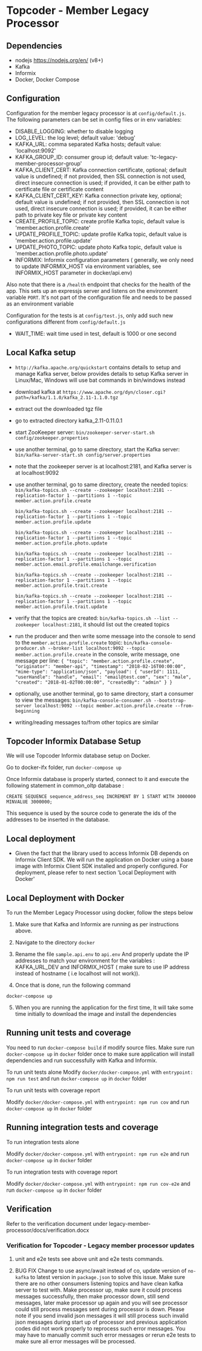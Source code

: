 # Topcoder - Member Legacy Processor 

## Dependencies

- nodejs https://nodejs.org/en/ (v8+)
- Kafka
- Informix
- Docker, Docker Compose

## Configuration

Configuration for the member legacy processor is at `config/default.js`.
The following parameters can be set in config files or in env variables:
- DISABLE_LOGGING: whether to disable logging
- LOG_LEVEL: the log level; default value: 'debug'
- KAFKA_URL: comma separated Kafka hosts; default value: 'localhost:9092'
- KAFKA_GROUP_ID: consumer group id; default value: 'tc-legacy-member-processor-group'
- KAFKA_CLIENT_CERT: Kafka connection certificate, optional; default value is undefined;
    if not provided, then SSL connection is not used, direct insecure connection is used;
    if provided, it can be either path to certificate file or certificate content
- KAFKA_CLIENT_CERT_KEY: Kafka connection private key, optional; default value is undefined;
    if not provided, then SSL connection is not used, direct insecure connection is used;
    if provided, it can be either path to private key file or private key content
- CREATE_PROFILE_TOPIC: create profile Kafka topic, default value is 'member.action.profile.create'
- UPDATE_PROFILE_TOPIC: update profile Kafka topic, default value is 'member.action.profile.update'
- UPDATE_PHOTO_TOPIC: update photo Kafka topic, default value is 'member.action.profile.photo.update'
- INFORMIX: Informix configuration parameters ( generally, we only need to update INFORMIX_HOST via environment variables, see INFORMIX_HOST parameter in docker/api.env)

Also note that there is a `/health` endpoint that checks for the health of the app. This sets up an expressjs server and listens on the environment variable `PORT`. It's not part of the configuration file and needs to be passed as an environment variable

Configuration for the tests is at `config/test.js`, only add such new configurations different from `config/default.js` 
- WAIT_TIME: wait time used in test, default is 1000 or one second

## Local Kafka setup

- `http://kafka.apache.org/quickstart` contains details to setup and manage Kafka server,
  below provides details to setup Kafka server in Linux/Mac, Windows will use bat commands in bin/windows instead
- download kafka at `https://www.apache.org/dyn/closer.cgi?path=/kafka/1.1.0/kafka_2.11-1.1.0.tgz`
- extract out the downloaded tgz file
- go to extracted directory kafka_2.11-0.11.0.1
- start ZooKeeper server:
  `bin/zookeeper-server-start.sh config/zookeeper.properties`
- use another terminal, go to same directory, start the Kafka server:
  `bin/kafka-server-start.sh config/server.properties`
- note that the zookeeper server is at localhost:2181, and Kafka server is at localhost:9092
- use another terminal, go to same directory, create the needed topics:
  `bin/kafka-topics.sh --create --zookeeper localhost:2181 --replication-factor 1 --partitions 1 --topic member.action.profile.create`

  `bin/kafka-topics.sh --create --zookeeper localhost:2181 --replication-factor 1 --partitions 1 --topic member.action.profile.update`

  `bin/kafka-topics.sh --create --zookeeper localhost:2181 --replication-factor 1 --partitions 1 --topic member.action.profile.photo.update`

  `bin/kafka-topics.sh --create --zookeeper localhost:2181 --replication-factor 1 --partitions 1 --topic member.action.email.profile.emailchange.verification`

  `bin/kafka-topics.sh --create --zookeeper localhost:2181 --replication-factor 1 --partitions 1 --topic member.action.profile.trait.create`

  `bin/kafka-topics.sh --create --zookeeper localhost:2181 --replication-factor 1 --partitions 1 --topic member.action.profile.trait.update`

- verify that the topics are created:
  `bin/kafka-topics.sh --list --zookeeper localhost:2181`,
  it should list out the created topics
- run the producer and then write some message into the console to send to the `member.action.profile.create` topic:
  `bin/kafka-console-producer.sh --broker-list localhost:9092 --topic member.action.profile.create`
  in the console, write message, one message per line:
  `{ "topic": "member.action.profile.create", "originator": "member-api", "timestamp": "2018-02-16T00:00:00", "mime-type": "application/json", "payload": { "userId": 1111, "userHandle": "handle", "email": "email@test.com", "sex": "male", "created": "2018-01-02T00:00:00", "createdBy": "admin" } }`
- optionally, use another terminal, go to same directory, start a consumer to view the messages:
  `bin/kafka-console-consumer.sh --bootstrap-server localhost:9092 --topic member.action.profile.create --from-beginning`
- writing/reading messages to/from other topics are similar


## Topcoder Informix Database Setup
We will use Topcoder Informix database setup on Docker.

Go to docker-ifx folder, run `docker-compose up`

Once Informix database is properly started, connect to it and execute the following statement in common_oltp database :

`CREATE SEQUENCE sequence_address_seq INCREMENT BY 1 START WITH 3000000 MINVALUE 3000000;`

This sequence is used by the source code to generate the ids of the addresses to be inserted in the database.



## Local deployment
- Given the fact that the library used to access Informix DB depends on Informix Client SDK.
We will run the application on Docker using a base image with Informix Client SDK installed and properly configured.
For deployment, please refer to next section 'Local Deployment with Docker'

## Local Deployment with Docker

To run the Member Legacy Processor using docker, follow the steps below

1. Make sure that Kafka and Informix are running as per instructions above.

2. Navigate to the directory `docker`

3. Rename the file `sample.api.env` to `api.env` And properly update the IP addresses to match your environment for the variables : KAFKA_URL_DEV and INFORMIX_HOST ( make sure to use IP address instead of hostname ( i.e localhost will not work)).

4. Once that is done, run the following command

```
docker-compose up
```

5. When you are running the application for the first time, It will take some time initially to download the image and install the dependencies


## Running unit tests and coverage
You need to run `docker-compose build` if modify source files.
Make sure run `docker-compose up` in `docker` folder once to make sure application will install dependencies and run successfully with Kafka and Informix.

To run unit tests alone
Modify `docker/docker-compose.yml` with `entrypoint: npm run test` and run `docker-compose up` in `docker` folder

To run unit tests with coverage report

Modify `docker/docker-compose.yml` with `entrypoint: npm run cov` and run `docker-compose up` in `docker` folder

## Running integration tests and coverage

To run integration tests alone

Modify `docker/docker-compose.yml` with `entrypoint: npm run e2e` and run `docker-compose up` in `docker` folder


To run integration tests with coverage report

Modify `docker/docker-compose.yml` with `entrypoint: npm run cov-e2e` and run `docker-compose up` in `docker` folder

## Verification
Refer to the verification document under legacy-member-processor/docs/verification.docx


### Verification for Topcoder - Legacy member processor updates
1. unit and e2e tests
see above unit and e2e tests commands.

2. BUG FIX
Change to use async/await instead of co, update version of `no-kafka` to latest version in `package.json` to solve this issue.
Make sure there are no other consumers listening topics and have clean kafka server to test with.
Make processor up, make sure it could process messages successfully, then make processor down, still send messages, later make processor up again and you will see processor could still process messages sent during processor is down.
Please note if you send invalid json messages it will still process such invalid json messages during start up of processor and previous application codes did not work properly to reprocess such error messages.
You may have to manually commit such error messages or rerun e2e tests to make sure all error messages will be processed.